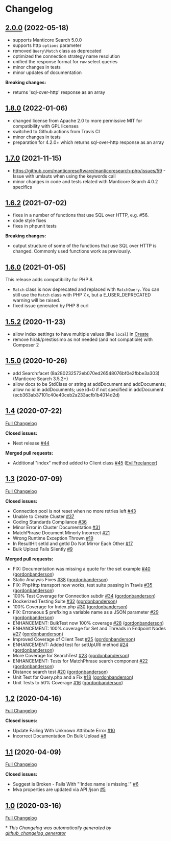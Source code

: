 # Changelog

## [2.0.0](https://github.com/manticoresoftware/manticoresearch-php/releases/tag/2.0.0) (2022-05-18)
* supports Manticore Search 5.0.0
* supports http `options` parameter
* removed `Query\Match` class as deprecated
* optimized the connection strategy name resolution 
* unified the response format for `raw` select queries
* minor changes in tests
* minor updates of documentation

**Breaking changes:**
* returns 'sql-over-http' response as an array

## [1.8.0](https://github.com/manticoresoftware/manticoresearch-php/releases/tag/1.8.0) (2022-01-06)
* changed license from Apache 2.0 to more permissive MIT for compatibility with GPL licenses
* switched to Github actions from Travis CI
* minor changes in tests
* preparation for 4.2.0+ which returns sql-over-http response as an array

## [1.7.0](https://github.com/manticoresoftware/manticoresearch-php/releases/tag/1.7.0) (2021-11-15)
* https://github.com/manticoresoftware/manticoresearch-php/issues/59 - Issue with umlauts when using the keywords call
* minor changes in code and tests related with Manticore Search 4.0.2 specifics

## [1.6.2](https://github.com/manticoresoftware/manticoresearch-php/releases/tag/1.6.2) (2021-07-02)
* fixes in a number of functions that use SQL over HTTP, e.g. #56.
* code style fixes
* fixes in phpunit tests

**Breaking changes:**
* output structure of some of the functions that use SQL over HTTP is changed. Commonly used functions work as previously.


## [1.6.0](https://github.com/manticoresoftware/manticoresearch-php/releases/tag/1.6.0) (2021-01-05)
This release adds compatibility for PHP 8.
* `Match` class is now deprecated and replaced with `MatchQuery`. You can still use the `Match` class with PHP 7.x, but a E_USER_DEPRECATED warning will be raised.
*  fixed issue generated by PHP 8 curl 

## [1.5.2](https://github.com/manticoresoftware/manticoresearch-php/releases/tag/1.5.2) (2020-11-23)
* allow index settings to have multiple values (like `local`) in [Create](src/Manticoresearch/Endpoints/Indices/Create.php) 
* remove  hirak/prestissimo as not needed (and not compatible) with Composer 2

## [1.5.0](https://github.com/manticoresoftware/manticoresearch-php/releases/tag/1.5.0) (2020-10-26)
* add Search:facet (8a280232572eb070ed26548076bf0e2fbbe3a303) (Manticore Search 3.5.2+)
* allow docs to be StdClass or string at addDocument and addDocuments; allow no id in addDocuments; use id=0 if not specified in addDocument  (ecb363ab37101c40e40ceb2a233acfb1b4014d2d)

## [1.4](https://github.com/manticoresoftware/manticoresearch-php/tree/1.4) (2020-07-22)

[Full Changelog](https://github.com/manticoresoftware/manticoresearch-php/compare/1.3...1.4)

**Closed issues:**

- Next release [\#44](https://github.com/manticoresoftware/manticoresearch-php/issues/44)

**Merged pull requests:**

- Additional "index" method added to Client class [\#45](https://github.com/manticoresoftware/manticoresearch-php/pull/45) ([EvilFreelancer](https://github.com/EvilFreelancer))

## [1.3](https://github.com/manticoresoftware/manticoresearch-php/tree/1.3) (2020-07-09)

[Full Changelog](https://github.com/manticoresoftware/manticoresearch-php/compare/1.2...1.3)

**Closed issues:**

- Connection pool is not reset when no more retries left [\#43](https://github.com/manticoresoftware/manticoresearch-php/issues/43)
- Unable to Create Cluster [\#37](https://github.com/manticoresoftware/manticoresearch-php/issues/37)
- Coding Standards Compliance [\#36](https://github.com/manticoresoftware/manticoresearch-php/issues/36)
- Minor Error in Cluster Documentation [\#31](https://github.com/manticoresoftware/manticoresearch-php/issues/31)
- MatchPhrase Document Minorly Incorrect [\#21](https://github.com/manticoresoftware/manticoresearch-php/issues/21)
- Wrong Runtime Exception Thrown [\#19](https://github.com/manticoresoftware/manticoresearch-php/issues/19)
- In ResultHit setId and getId Do Not Mirror Each Other [\#17](https://github.com/manticoresoftware/manticoresearch-php/issues/17)
- Bulk Upload Fails Silently [\#9](https://github.com/manticoresoftware/manticoresearch-php/issues/9)

**Merged pull requests:**

- FIX: Documentation was missing a quote for the set example [\#40](https://github.com/manticoresoftware/manticoresearch-php/pull/40) ([gordonbanderson](https://github.com/gordonbanderson))
- Static Analysis Fixes [\#38](https://github.com/manticoresoftware/manticoresearch-php/pull/38) ([gordonbanderson](https://github.com/gordonbanderson))
- FIX: PhpHttp transport now works, test suite passing in Travis [\#35](https://github.com/manticoresoftware/manticoresearch-php/pull/35) ([gordonbanderson](https://github.com/gordonbanderson))
- 100% Test Coverage for Connection subdir [\#34](https://github.com/manticoresoftware/manticoresearch-php/pull/34) ([gordonbanderson](https://github.com/gordonbanderson))
- Dockerized Testing Suite [\#32](https://github.com/manticoresoftware/manticoresearch-php/pull/32) ([gordonbanderson](https://github.com/gordonbanderson))
- 100% Coverage for Index.php [\#30](https://github.com/manticoresoftware/manticoresearch-php/pull/30) ([gordonbanderson](https://github.com/gordonbanderson))
- FIX: Erroneous $ prefixing a variable name as a JSON parameter [\#29](https://github.com/manticoresoftware/manticoresearch-php/pull/29) ([gordonbanderson](https://github.com/gordonbanderson))
- ENHANCEMENT: BulkTest now 100% coverage [\#28](https://github.com/manticoresoftware/manticoresearch-php/pull/28) ([gordonbanderson](https://github.com/gordonbanderson))
- ENHANCEMENT: 100% coverage for Set and Threads in Endpoint Nodes [\#27](https://github.com/manticoresoftware/manticoresearch-php/pull/27) ([gordonbanderson](https://github.com/gordonbanderson))
- Improved Coverage of Client Test [\#25](https://github.com/manticoresoftware/manticoresearch-php/pull/25) ([gordonbanderson](https://github.com/gordonbanderson))
- ENHANCEMENT: Added test for setUpURI method [\#24](https://github.com/manticoresoftware/manticoresearch-php/pull/24) ([gordonbanderson](https://github.com/gordonbanderson))
- More Coverage for SearchTest [\#23](https://github.com/manticoresoftware/manticoresearch-php/pull/23) ([gordonbanderson](https://github.com/gordonbanderson))
- ENHANCEMENT: Tests for MatchPhrase search component [\#22](https://github.com/manticoresoftware/manticoresearch-php/pull/22) ([gordonbanderson](https://github.com/gordonbanderson))
- Distance search test [\#20](https://github.com/manticoresoftware/manticoresearch-php/pull/20) ([gordonbanderson](https://github.com/gordonbanderson))
- Unit Test for Query.php and a Fix [\#18](https://github.com/manticoresoftware/manticoresearch-php/pull/18) ([gordonbanderson](https://github.com/gordonbanderson))
- Unit Tests to 50% Coverage [\#16](https://github.com/manticoresoftware/manticoresearch-php/pull/16) ([gordonbanderson](https://github.com/gordonbanderson))

## [1.2](https://github.com/manticoresoftware/manticoresearch-php/tree/1.2) (2020-04-16)

[Full Changelog](https://github.com/manticoresoftware/manticoresearch-php/compare/1.1...1.2)

**Closed issues:**

- Update Failing With Unknown Attribute Error [\#10](https://github.com/manticoresoftware/manticoresearch-php/issues/10)
- Incorrect Documentation On Bulk Upload [\#8](https://github.com/manticoresoftware/manticoresearch-php/issues/8)

## [1.1](https://github.com/manticoresoftware/manticoresearch-php/tree/1.1) (2020-04-09)

[Full Changelog](https://github.com/manticoresoftware/manticoresearch-php/compare/1.0...1.1)

**Closed issues:**

- Suggest is Broken - Fails With "'Index name is missing.'" [\#6](https://github.com/manticoresoftware/manticoresearch-php/issues/6)
- Mva properties are updated via API /json [\#5](https://github.com/manticoresoftware/manticoresearch-php/issues/5)

## [1.0](https://github.com/manticoresoftware/manticoresearch-php/tree/1.0) (2020-03-16)

[Full Changelog](https://github.com/manticoresoftware/manticoresearch-php/compare/c156463601c60c7288a5d25e714a5caf5b99dbb6...1.0)



\* *This Changelog was automatically generated by [github_changelog_generator](https://github.com/github-changelog-generator/github-changelog-generator)*

